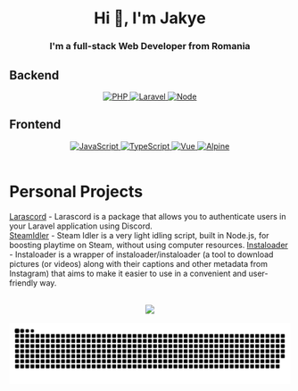 

<h1 align="center">Hi 👋, I'm Jakye</h1>
<h3 align="center">I'm a full-stack Web Developer from Romania</h3>

## Backend

<div align="center">
  <a href="https://www.php.net/">
      <img src="https://img.shields.io/badge/php-%23777BB4.svg?style=for-the-badge&logo=php&logoColor=white" alt="PHP" />
  </a>

  <a href="https://laravel.com">
      <img src="https://img.shields.io/badge/laravel-%23FF2D20.svg?style=for-the-badge&logo=laravel&logoColor=white" alt="Laravel" />
  </a>

  <a href="https://nodejs.org/en/">
      <img src="https://img.shields.io/badge/node-%2343853D.svg?style=for-the-badge&logo=node.js&logoColor=white" alt="Node" />
  </a>
</div>

## Frontend
<div align="center">
  <a href="https://developer.mozilla.org/en-US/docs/Web/JavaScript">
      <img src="https://img.shields.io/badge/javascript-%23323330.svg?style=for-the-badge&logo=javascript&logoColor=%23F7DF1E" alt="JavaScript" />
  </a>

  <a href="https://www.typescriptlang.org/">
      <img src="https://img.shields.io/badge/typescript-%23007ACC.svg?style=for-the-badge&logo=typescript&logoColor=white" alt="TypeScript" />
  </a>

  <a href="https://vuejs.org/">
      <img src="https://img.shields.io/badge/vue-%2335495e.svg?style=for-the-badge&logo=vuedotjs&logoColor=%234FC08D" alt="Vue" />
  </a>
  
  <a href="https://alpinejs.dev/">
    <img src="https://img.shields.io/badge/alpine.js-2d3441.svg?style=for-the-badge&logo=alpine.js&logoColor=77c1d2" alt="Alpine" />
  </a>
</div>

<br>

# Personal Projects
<a href="https://github.com/JakyeRU/Larascord">Larascord</a> - Larascord is a package that allows you to authenticate users in your Laravel application using Discord.\
<a href="https://github.com/JakyeRU/SteamIdler">SteamIdler</a> - Steam Idler is a very light idling script, built in Node.js, for boosting playtime on Steam, without using computer resources.
<a href="https://github.com/JakyeRU/instaloader">Instaloader</a> - Instaloader is a wrapper of instaloader/instaloader (a tool to download pictures (or videos) along with their captions and other metadata from Instagram) that aims to make it easier to use in a convenient and user-friendly way.

<br>

<div align="center">
    <a href="#">
        <img src="https://github-readme-stats.vercel.app/api?username=jakyeru&show_icons=true&theme=dark&count_private=true" />
    </a>
</div>

<a href="https://jakye.me" target="_blank"><img src="https://github.com/JakyeRU/JakyeRU/blob/output/github-contribution-grid-snake.svg" alt="snake"></a>
